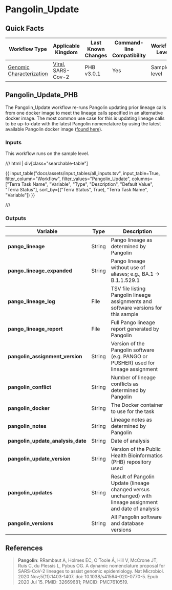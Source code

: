 # Pangolin_Update

## Quick Facts

| **Workflow Type** | **Applicable Kingdom** | **Last Known Changes** | **Command-line Compatibility** | **Workflow Level** |
|---|---|---|---|---|
| [Genomic Characterization](../../workflows_overview/workflows_type.md/#genomic-characterization) | [Viral](../../workflows_overview/workflows_kingdom.md/#viral), SARS-Cov-2 | PHB v3.0.1 | Yes | Sample-level |

## Pangolin_Update_PHB

The Pangolin_Update workflow re-runs Pangolin updating prior lineage calls from one docker image to meet the lineage calls specified in an alternative docker image. The most common use case for this is updating lineage calls to be up-to-date with the latest Pangolin nomenclature by using the latest available Pangolin docker image ([found here](https://theiagen.notion.site/Docker-Image-and-Reference-Materials-for-SARS-CoV-2-Genomic-Characterization-98328c61f5cb4f77975f512b55d09108?pvs=74)).

### Inputs

This workflow runs on the sample level.

/// html | div[class="searchable-table"]

{{ input_table("docs/assets/input_tables/all_inputs.tsv", input_table=True, filter_column="Workflow", filter_values="Pangolin_Update", columns=["Terra Task Name", "Variable", "Type", "Description", "Default Value", "Terra Status"], sort_by=[("Terra Status", True), "Terra Task Name", "Variable"]) }}

///

### Outputs

<div class="searchable-table" markdown="1">

| **Variable** | **Type** | **Description** |
|---|---|---|
| **pango_lineage** | String | Pango lineage as determined by Pangolin |
| **pango_lineage_expanded** | String | Pango lineage without use of aliases; e.g., BA.1 → B.1.1.529.1 |
| **pango_lineage_log** | File | TSV file listing Pangolin lineage assignments and software versions for this sample |
| **pango_lineage_report** | File | Full Pango lineage report generated by Pangolin |
| **pangolin_assignment_version** | String | Version of the Pangolin software (e.g. PANGO or PUSHER) used for lineage assignment |
| **pangolin_conflict** | String | Number of lineage conflicts as determined by Pangolin |
| **pangolin_docker** | String | The Docker container to use for the task |
| **pangolin_notes** | String | Lineage notes as determined by Pangolin |
| **pangolin_update_analysis_date** | String | Date of analysis |
| **pangolin_update_version** | String | Version of the Public Health Bioinformatics (PHB) repository used |
| **pangolin_updates** | String | Result of Pangolin Update (lineage changed versus unchanged) with lineage assignment and date of analysis |
| **pangolin_versions** | String | All Pangolin software and database versions |

</div>

## References

> **Pangolin**: RRambaut A, Holmes EC, O'Toole Á, Hill V, McCrone JT, Ruis C, du Plessis L, Pybus OG. A dynamic nomenclature proposal for SARS-CoV-2 lineages to assist genomic epidemiology. Nat Microbiol. 2020 Nov;5(11):1403-1407. doi: 10.1038/s41564-020-0770-5. Epub 2020 Jul 15. PMID: 32669681; PMCID: PMC7610519.
